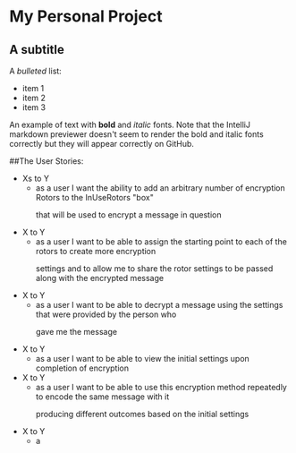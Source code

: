 # My Personal Project

## A subtitle

A *bulleted* list:
- item 1
- item 2
- item 3

An example of text with **bold** and *italic* fonts.  Note that the IntelliJ markdown previewer doesn't seem to render 
the bold and italic fonts correctly but they will appear correctly on GitHub.

##The User Stories:
- Xs to Y
  - as a user I want the ability to add an arbitrary number of encryption Rotors to the InUseRotors "box"<p>
  that will be used to encrypt a message in question
- X to Y
  - as a user I want to be able to assign the starting point to each of the rotors to create more encryption <p>
  settings and to allow me to share the rotor settings to be passed along with the encrypted message
- X to Y
  - as a user I want to be able to decrypt a message using the settings that were provided by the person who <p>
  gave me the message
- X to Y
  - as a user I want to be able to view the initial settings upon completion of encryption 
- X to Y
  - as a user I want to be able to use this encryption method repeatedly to encode the same message with it <p>
  producing different outcomes based on the initial settings 
- X to Y
  - a 